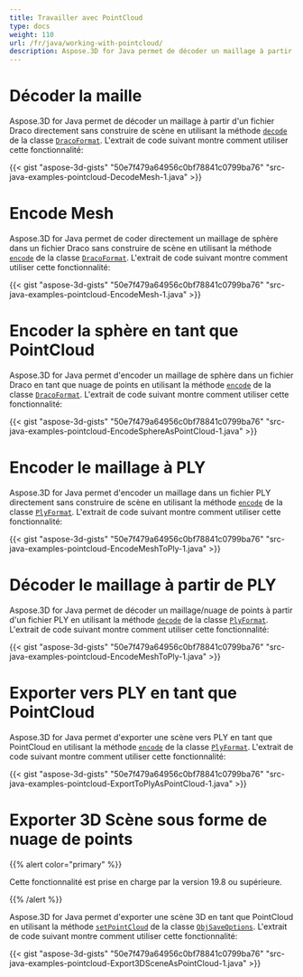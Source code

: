 ```yaml
---
title: Travailler avec PointCloud
type: docs
weight: 110
url: /fr/java/working-with-pointcloud/
description: Aspose.3D for Java permet de décoder un maillage à partir d'un fichier Draco directement sans construire une scène en utilisant la méthode de décodage de la classe DracoFormat.
---
```

#  **Décoder la maille**
Aspose.3D for Java permet de décoder un maillage à partir d'un fichier Draco directement sans construire de scène en utilisant la méthode [`decode`](https://reference.aspose.com/3d/java/com.aspose.threed/DracoFormat#decode-java.lang.String-) de la classe [`DracoFormat`](https://reference.aspose.com/3d/java/com.aspose.threed/DracoFormat). L'extrait de code suivant montre comment utiliser cette fonctionnalité:



{{< gist "aspose-3d-gists" "50e7f479a64956c0bf78841c0799ba76" "src-java-examples-pointcloud-DecodeMesh-1.java" >}}
#  **Encode Mesh**
Aspose.3D for Java permet de coder directement un maillage de sphère dans un fichier Draco sans construire de scène en utilisant la méthode [`encode`](https://reference.aspose.com/3d/java/com.aspose.threed/DracoFormat#encode-com.aspose.threed.Entity-java.lang.String-) de la classe [`DracoFormat`](https://reference.aspose.com/3d/java/com.aspose.threed/DracoFormat). L'extrait de code suivant montre comment utiliser cette fonctionnalité:



{{< gist "aspose-3d-gists" "50e7f479a64956c0bf78841c0799ba76" "src-java-examples-pointcloud-EncodeMesh-1.java" >}}
#  **Encoder la sphère en tant que PointCloud**
Aspose.3D for Java permet d'encoder un maillage de sphère dans un fichier Draco en tant que nuage de points en utilisant la méthode [`encode`](https://reference.aspose.com/3d/java/com.aspose.threed/DracoFormat#encode-com.aspose.threed.Entity-java.lang.String-com.aspose.threed.DracoSaveOptions-) de la classe [`DracoFormat`](https://reference.aspose.com/3d/java/com.aspose.threed/DracoFormat). L'extrait de code suivant montre comment utiliser cette fonctionnalité:



{{< gist "aspose-3d-gists" "50e7f479a64956c0bf78841c0799ba76" "src-java-examples-pointcloud-EncodeSphereAsPointCloud-1.java" >}}
#  **Encoder le maillage à PLY**
Aspose.3D for Java permet d'encoder un maillage dans un fichier PLY directement sans construire de scène en utilisant la méthode [`encode`](https://reference.aspose.com/3d/java/com.aspose.threed/PlyFormat#encode-com.aspose.threed.Entity-java.lang.String-) de la classe [`PlyFormat`](https://reference.aspose.com/3d/java/com.aspose.threed/PlyFormat). L'extrait de code suivant montre comment utiliser cette fonctionnalité:



{{< gist "aspose-3d-gists" "50e7f479a64956c0bf78841c0799ba76" "src-java-examples-pointcloud-EncodeMeshToPly-1.java" >}}
#  **Décoder le maillage à partir de PLY**
Aspose.3D for Java permet de décoder un maillage/nuage de points à partir d'un fichier PLY en utilisant la méthode [`decode`](https://reference.aspose.com/3d/java/com.aspose.threed/PlyFormat#decode-java.lang.String-) de la classe [`PlyFormat`](https://reference.aspose.com/3d/java/com.aspose.threed/PlyFormat). L'extrait de code suivant montre comment utiliser cette fonctionnalité:



{{< gist "aspose-3d-gists" "50e7f479a64956c0bf78841c0799ba76" "src-java-examples-pointcloud-EncodeMeshToPly-1.java" >}}
#  **Exporter vers PLY en tant que PointCloud**
Aspose.3D for Java permet d'exporter une scène vers PLY en tant que PointCloud en utilisant la méthode [`encode`](https://reference.aspose.com/3d/java/com.aspose.threed/PlyFormat#encode-com.aspose.threed.Entity-java.lang.String-com.aspose.threed.PlySaveOptions-) de la classe [`PlyFormat`](https://reference.aspose.com/3d/java/com.aspose.threed/PlyFormat). L'extrait de code suivant montre comment utiliser cette fonctionnalité:



{{< gist "aspose-3d-gists" "50e7f479a64956c0bf78841c0799ba76" "src-java-examples-pointcloud-ExportToPlyAsPointCloud-1.java" >}}
#  **Exporter 3D Scène sous forme de nuage de points**
{{% alert color="primary" %}} 

Cette fonctionnalité est prise en charge par la version 19.8 ou supérieure.

{{% /alert %}} 

Aspose.3D for Java permet d'exporter une scène 3D en tant que PointCloud en utilisant la méthode [`setPointCloud`](https://reference.aspose.com/3d/java/com.aspose.threed/ObjSaveOptions#setPointCloud-boolean-) de la classe [`ObjSaveOptions`](https://reference.aspose.com/3d/java/com.aspose.threed/ObjSaveOptions). L'extrait de code suivant montre comment utiliser cette fonctionnalité:

{{< gist "aspose-3d-gists" "50e7f479a64956c0bf78841c0799ba76" "src-java-examples-pointcloud-Export3DSceneAsPointCloud-1.java" >}}
